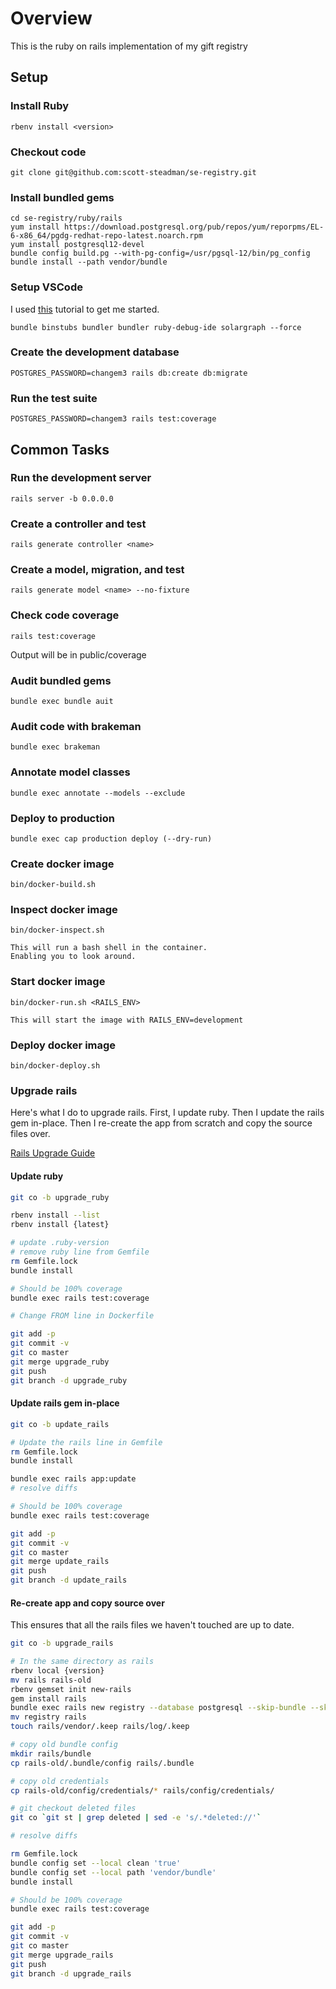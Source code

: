 # Overview

This is the ruby on rails implementation of my gift registry

## Setup

### Install Ruby

    rbenv install <version>

### Checkout code

    git clone git@github.com:scott-steadman/se-registry.git

### Install bundled gems

    cd se-registry/ruby/rails
    yum install https://download.postgresql.org/pub/repos/yum/reporpms/EL-6-x86_64/pgdg-redhat-repo-latest.noarch.rpm
    yum install postgresql12-devel
    bundle config build.pg --with-pg-config=/usr/pgsql-12/bin/pg_config
    bundle install --path vendor/bundle

### Setup VSCode

I used [this](https://dev.to/abstractart/easy-way-to-setup-debugger-and-autocomplete-for-ruby-in-visual-studio-code-2gcc)
tutorial to get me started.

    bundle binstubs bundler bundler ruby-debug-ide solargraph --force

### Create the development database

    POSTGRES_PASSWORD=changem3 rails db:create db:migrate

### Run the test suite

    POSTGRES_PASSWORD=changem3 rails test:coverage

## Common Tasks

### Run the development server

    rails server -b 0.0.0.0

### Create a controller and test

    rails generate controller <name>

### Create a model, migration, and test

    rails generate model <name> --no-fixture

### Check code coverage

    rails test:coverage
  Output will be in public/coverage

### Audit bundled gems

    bundle exec bundle auit

### Audit code with brakeman

    bundle exec brakeman

### Annotate model classes

    bundle exec annotate --models --exclude

### Deploy to production

    bundle exec cap production deploy (--dry-run)

### Create docker image

    bin/docker-build.sh

### Inspect docker image

    bin/docker-inspect.sh

    This will run a bash shell in the container.
    Enabling you to look around.

### Start docker image

    bin/docker-run.sh <RAILS_ENV>

    This will start the image with RAILS_ENV=development

### Deploy docker image

    bin/docker-deploy.sh

### Upgrade rails

Here's what I do to upgrade rails.
First, I update ruby.
Then I update the rails gem in-place.
Then I re-create the app from scratch and copy the source files over.

[Rails Upgrade Guide](https://guides.rubyonrails.org/upgrading_ruby_on_rails.html)

#### Update ruby

```sh
git co -b upgrade_ruby

rbenv install --list
rbenv install {latest}

# update .ruby-version
# remove ruby line from Gemfile
rm Gemfile.lock
bundle install

# Should be 100% coverage
bundle exec rails test:coverage

# Change FROM line in Dockerfile

git add -p
git commit -v
git co master
git merge upgrade_ruby
git push
git branch -d upgrade_ruby
```

#### Update rails gem in-place

```sh
git co -b update_rails

# Update the rails line in Gemfile
rm Gemfile.lock
bundle install

bundle exec rails app:update
# resolve diffs

# Should be 100% coverage
bundle exec rails test:coverage

git add -p
git commit -v
git co master
git merge update_rails
git push
git branch -d update_rails
```

#### Re-create app and copy source over

This ensures that all the rails files we haven't touched are up to date.

```sh
git co -b upgrade_rails

# In the same directory as rails
rbenv local {version}
mv rails rails-old
rbenv gemset init new-rails
gem install rails
bundle exec rails new registry --database postgresql --skip-bundle --skip-keeps --skip-git
mv registry rails
touch rails/vendor/.keep rails/log/.keep

# copy old bundle config
mkdir rails/bundle
cp rails-old/.bundle/config rails/.bundle

# copy old credentials
cp rails-old/config/credentials/* rails/config/credentials/

# git checkout deleted files
git co `git st | grep deleted | sed -e 's/.*deleted://'`

# resolve diffs

rm Gemfile.lock
bundle config set --local clean 'true'
bundle config set --local path 'vendor/bundle'
bundle install

# Should be 100% coverage
bundle exec rails test:coverage

git add -p
git commit -v
git co master
git merge upgrade_rails
git push
git branch -d upgrade_rails
```
